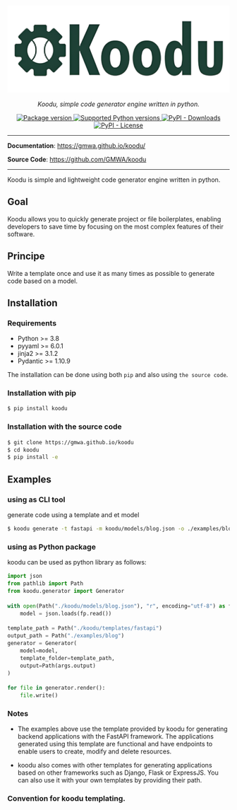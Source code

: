 
![Koodu overview](assets/images/koodu.png)

<p align="center">
    <em>Koodu, simple code generator engine written in python.</em>
</p>


<p align="center">
    <a href="https://pypi.org/project/koodu" target="_blank">
        <img src="https://img.shields.io/pypi/v/koodu?color=%2334D058&label=version" alt="Package version">
    </a>
    <a href="https://pypi.org/project/koodu" target="_blank">
        <img src="https://img.shields.io/pypi/pyversions/koodu.svg?color=%2334D058" alt="Supported Python versions">
    </a>
    <a href="https://pypi.org/project/koodu" target="_blank">
        <img src="https://img.shields.io/pypi/dm/koodu?color=%2334D058&label=downloads" alt="PyPI - Downloads">
    </a>
    <a href="https://pypi.org/project/koodu" target="_blank">
        <img src="https://img.shields.io/pypi/l/koodu?color=%2334D058&label=licence" alt="PyPI - License">
    </a>
</p>

---

**Documentation**: <a href="https://gmwa.github.io/koodu/" target="_blank">https://gmwa.github.io/koodu/</a>

**Source Code**: <a href="https://github.com/GMWA/koodu" target="_blank">https://github.com/GMWA/koodu</a>

---

Koodu is simple and lightweight code generator engine written in python.

## Goal

Koodu allows you to quickly generate project or file boilerplates, enabling developers to save time by focusing on the most complex features of their software.

## Principe

Write a template once and use it as many times as possible to generate code based on a model.

## Installation

### Requirements

* Python     >= 3.8
* pyyaml     >= 6.0.1
* jinja2     >= 3.1.2
* Pydantic   >= 1.10.9

The installation can be done using both `pip` and also using `the source code`.

### Installation with pip

```sh
$ pip install koodu
```

### Installation with the source code

```sh
$ git clone https://gmwa.github.io/koodu
$ cd koodu
$ pip install -e
```



## Examples
### using as CLI tool
generate code using a template and et model

```sh
$ koodu generate -t fastapi -m koodu/models/blog.json -o ./examples/blog
```

### using as Python package
koodu can be used as python library as follows:

```python
import json
from pathlib import Path
from koodu.generator import Generator

with open(Path("./koodu/models/blog.json"), "r", encoding="utf-8") as fp:
    model = json.loads(fp.read())

template_path = Path("./koodu/templates/fastapi")
output_path = Path("./examples/blog")
generator = Generator(
    model=model,
    template_folder=template_path,
    output=Path(args.output)
)

for file in generator.render():
    file.write()
```

### Notes

* The examples above use the template provided by koodu for generating backend applications with the FastAPI framework. The applications generated using this template are functional and have endpoints to enable users to create, modify and delete resources.

* koodu also comes with other templates for generating applications based on other frameworks such as Django, Flask or ExpressJS. You can also use it with your own templates by providing their path.

### Convention for koodu templating.
